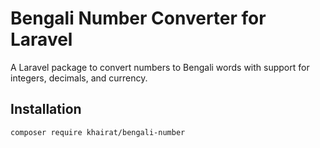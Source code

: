 # Bengali Number Converter for Laravel

A Laravel package to convert numbers to Bengali words with support for integers, decimals, and currency.

## Installation

```bash
composer require khairat/bengali-number
